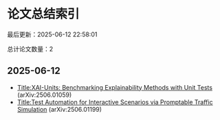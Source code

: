 # 论文总结索引

最后更新：2025-06-12 22:58:01

总计论文数量：2

## 2025-06-12

- [Title:XAI-Units: Benchmarking Explainability Methods with Unit Tests](summaries/20250612_2506.01059.md) (arXiv:2506.01059)
- [Title:Test Automation for Interactive Scenarios via Promptable Traffic Simulation](summaries/20250612_2506.01199.md) (arXiv:2506.01199)

